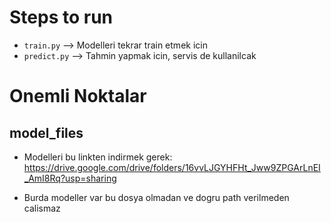 # Steps to run

- `train.py` --> Modelleri tekrar train etmek icin
- `predict.py` --> Tahmin yapmak icin, servis de kullanilcak

# Onemli Noktalar

## model_files

- Modelleri bu linkten indirmek gerek: https://drive.google.com/drive/folders/16vvLJGYHFHt_Jww9ZPGArLnEI_AmI8Rq?usp=sharing

- Burda modeller var bu dosya olmadan ve dogru path verilmeden calismaz

